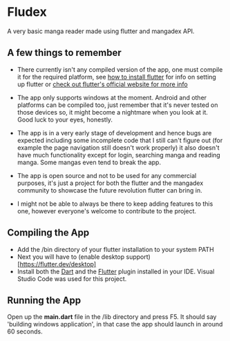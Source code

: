 # Fludex
A very basic manga reader made using flutter and mangadex API.


## A few things to remember
- There currently isn't any compiled version of the app, one must compile it for the required platform, see [how to install flutter](https://flutter.dev/docs/get-started/install) for info on setting up flutter or [check out flutter's official website for more info](https://flutter.dev/)

- The app only supports windows at the moment. Android and other platforms can be compiled too, just remember that it's never tested on those devices so, it might become a nightmare when you look at it. Good luck to your eyes, honestly.

- The app is in a very early stage of development and hence bugs are expected including some incomplete code that I still can't figure out (for example the page navigation still doesn't work properly) it also doesn't have much functionality except for login, searching manga and reading manga. Some mangas even tend to break the app.

- The app is open source and not to be used for any commercial purposes, it's just a project for both the flutter and the mangadex community to showcase the future revolution flutter can bring in.

- I might not be able to always be there to keep adding features to this one, however everyone's welcome to contribute to the project.

## Compiling the App
- Add the /bin directory of your flutter installation to your system PATH
- Next you will have to (enable desktop support)[https://flutter.dev/desktop]
- Install both the [Dart](https://marketplace.visualstudio.com/items?itemName=Dart-Code.dart-code) and the [Flutter](https://marketplace.visualstudio.com/items?itemName=Dart-Code.flutter) plugin installed in your IDE. Visual Studio Code was used for this project.

## Running the App

Open up the **main.dart** file in the /lib directory and press F5. It should say 'building windows application', in that case the app should launch in around 60 seconds.
